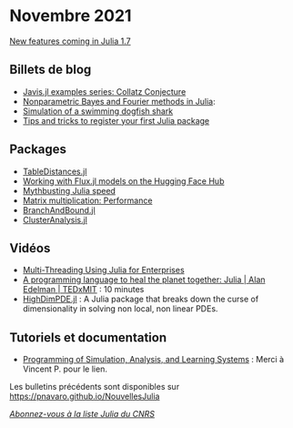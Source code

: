# Novembre 2021 

[New features coming in Julia 1.7](https://lwn.net/Articles/871486/)

## Billets de blog

- [Javis.jl examples series: Collatz Conjecture](https://opensourc.es/blog/javis.jl-examples-series-collatz-conjecture/)
- [Nonparametric Bayes and Fourier methods in Julia](https://mschauer.github.io/nonparbayes/): 
- [Simulation of a swimming dogfish shark](https://julialang.org/blo.g/2021/08/sharks/)
- [Tips and tricks to register your first Julia package](https://sdobber.github.io/juliapackage/)

## Packages

- [TableDistances.jl](https://github.com/JuliaML/TableDistances.jl)
- [Working with Flux.jl models on the Hugging Face Hub](https://t.co/QsP7VTqlgD)
- [Mythbusting Julia speed](https://giordano.github.io/blog/2021-10-14-mythbusting-julia/)
- [Matrix multiplication: Performance](https://opensourc.es/blog/matrix-multiplication-performance/)
- [BranchAndBound.jl](https://github.com/kibaekkim/BranchAndBound.jl)
- [ClusterAnalysis.jl](http://github.com/AugustoCL/ClusterAnalysis.jl)

## Vidéos

- [Multi-Threading Using Julia for Enterprises](https://youtu.be/FzhipiZO4Jk)
- [A programming language to heal the planet together: Julia | Alan Edelman | TEDxMIT](https://youtu.be/qGW0GT1rCvs) : 10 minutes
- [HighDimPDE.jl](https://github.com/vboussange/HighDimPDE.jl) : A Julia package that breaks down the curse of dimensionality in solving non local, non linear PDEs.

## Tutoriels et documentation

- [Programming of Simulation, Analysis, and Learning Systems](https://courses.smp.uq.edu.au/MATH2504/) : Merci à Vincent P. pour le lien.

Les bulletins précédents sont disponibles sur https://pnavaro.github.io/NouvellesJulia

[*Abonnez-vous à la liste Julia du CNRS*](https://listes.services.cnrs.fr/wws/subscribe/julia)
